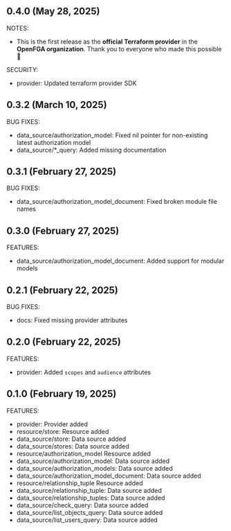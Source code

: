 ## 0.4.0 (May 28, 2025)

NOTES:

* This is the first release as the **official Terraform provider** in the **OpenFGA organization**. Thank you to everyone who made this possible 🎉

SECURITY:

* provider: Updated terraform provider SDK

## 0.3.2 (March 10, 2025)

BUG FIXES:

* data_source/authorization_model: Fixed nil pointer for non-existing latest authorization model
* data_source/\*_query: Added missing documentation

## 0.3.1 (February 27, 2025)

BUG FIXES:

* data_source/authorization_model_document: Fixed broken module file names

## 0.3.0 (February 27, 2025)

FEATURES:

* data_source/authorization_model_document: Added support for modular models

## 0.2.1 (February 22, 2025)

BUG FIXES:

* docs: Fixed missing provider attributes

## 0.2.0 (February 22, 2025)

FEATURES:

* provider: Added `scopes` and `audience` attributes

## 0.1.0 (February 19, 2025)

FEATURES:

* provider: Provider added
* resource/store: Resource added
* data_source/store: Data source added
* data_source/stores: Data source added
* resource/authorization_model Resource added
* data_source/authorization_model: Data source added
* data_source/authorization_models: Data source added
* data_source/authorization_model_document: Data source added
* resource/relationship_tuple Resource added
* data_source/relationship_tuple: Data source added
* data_source/relationship_tuples: Data source added
* data_source/check_query: Data source added
* data_source/list_objects_query: Data source added
* data_source/list_users_query: Data source added
